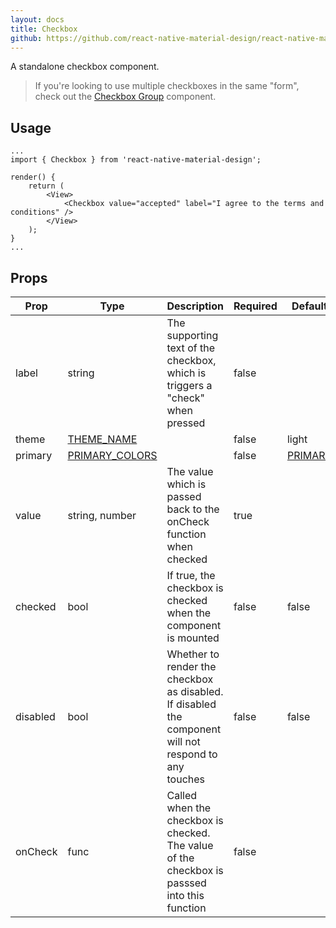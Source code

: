 ```yaml
---
layout: docs
title: Checkbox
github: https://github.com/react-native-material-design/react-native-material-design/blob/master/lib/Checkbox.js
---
```


A standalone checkbox component.

> If you're looking to use multiple checkboxes in the same "form", check out the [Checkbox Group](/components/checkbox-group) component.

## Usage

```
...
import { Checkbox } from 'react-native-material-design';

render() {
	return (
		<View>
			<Checkbox value="accepted" label="I agree to the terms and conditions" />
		</View>	
	);
}
...
```

## Props

Prop | Type | Description | Required | Default
--- | --- | --- | --- | ---
label | string | The supporting text of the checkbox, which is triggers a "check" when pressed | false |
theme | [THEME_NAME](/api/theme_name) |  | false | light
primary | [PRIMARY_COLORS](/api/primary_colors) |  | false | [PRIMARY](/api/primary)
value | string, number | The value which is passed back to the onCheck function when checked | true | 
checked | bool | If true, the checkbox is checked when the component is mounted | false | false
disabled | bool | Whether to render the checkbox as disabled. If disabled the component will not respond to any touches | false | false
onCheck | func | Called when the checkbox is checked. The value of the checkbox is passsed into this function | false |